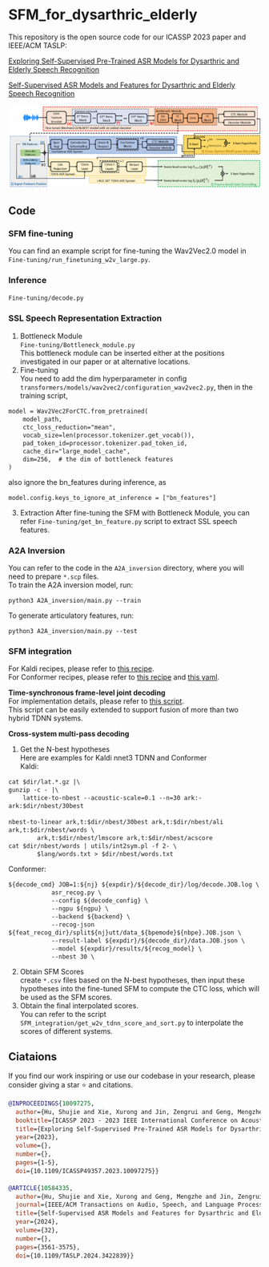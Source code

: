 # SFM_for_dysarthric_elderly

This repository is the open source code for our ICASSP 2023 paper and IEEE/ACM TASLP:

[Exploring Self-Supervised Pre-Trained ASR Models for Dysarthric and Elderly Speech Recognition](https://ieeexplore.ieee.org/abstract/document/10097275)

[Self-Supervised ASR Models and Features for Dysarthric and Elderly Speech Recognition](https://ieeexplore.ieee.org/abstract/document/10584335)

![model](figs/models.png)

## Code

### SFM fine-tuning
You can find an example script for fine-tuning the Wav2Vec2.0 model in `Fine-tuning/run_finetuning_w2v_large.py`.

### Inference
`Fine-tuning/decode.py`

### SSL Speech Representation Extraction 
1. Bottleneck Module  
`Fine-tuning/Bottleneck_module.py`  
This bottleneck module can be inserted either at the positions investigated in our paper or at alternative locations.  
2. Fine-tuning  
You need to add the dim hyperparameter in config `transformers/models/wav2vec2/configuration_wav2vec2.py`, then in the training script,
```
model = Wav2Vec2ForCTC.from_pretrained(
    model_path,
    ctc_loss_reduction="mean",
    vocab_size=len(processor.tokenizer.get_vocab()),
    pad_token_id=processor.tokenizer.pad_token_id,
    cache_dir="large_model_cache",
    dim=256,  # the dim of bottleneck features
)
```
also ignore the bn_features during inference, as 
```
model.config.keys_to_ignore_at_inference = ["bn_features"]
```

3. Extraction
After fine-tuning the SFM with Bottleneck Module, you can refer `Fine-tuning/get_bn_feature.py` script to extract SSL speech features.  

### A2A Inversion
You can refer to the code in the `A2A_inversion` directory, where you will need to prepare `*.scp` files.  
To train the A2A inversion model, run:
```
python3 A2A_inversion/main.py --train
```
To generate articulatory features, run:
```
python3 A2A_inversion/main.py --test
```

### SFM integration
For Kaldi recipes, please refer to [this recipe](https://github.com/kaldi-asr/kaldi/blob/master/egs/swbd/s5c/local/chain/tuning/run_tdnn_7q.sh).  
For Conformer recipes, please refer to [this recipe](https://github.com/espnet/espnet/blob/master/egs/swbd/asr1/run.sh) and [this yaml](https://github.com/espnet/espnet/blob/master/egs/swbd/asr1/conf/tuning/train_pytorch_conformer.yaml).  

**Time-synchronous frame-level joint decoding**  
For implementation details, please refer to [this script](https://github.com/kaldi-asr/kaldi/blob/master/egs/wsj/s5/steps/nnet3/decode_score_fusion.sh).  
This script can be easily extended to support fusion of more than two hybrid TDNN systems.

**Cross-system multi-pass decoding**
1. Get the N-best hypotheses  
Here are examples for Kaldi nnet3 TDNN and Conformer  
Kaldi:  
```
cat $dir/lat.*.gz |\
gunzip -c - |\
    lattice-to-nbest --acoustic-scale=0.1 --n=30 ark:- ark:$dir/nbest/30best

nbest-to-linear ark,t:$dir/nbest/30best ark,t:$dir/nbest/ali ark,t:$dir/nbest/words \
        ark,t:$dir/nbest/lmscore ark,t:$dir/nbest/acscore
cat $dir/nbest/words | utils/int2sym.pl -f 2- \
        $lang/words.txt > $dir/nbest/words.txt
```
Conformer:  
```
${decode_cmd} JOB=1:${nj} ${expdir}/${decode_dir}/log/decode.JOB.log \
            asr_recog.py \
            --config ${decode_config} \
            --ngpu ${ngpu} \
            --backend ${backend} \
            --recog-json ${feat_recog_dir}/split${nj}utt/data_${bpemode}${nbpe}.JOB.json \
            --result-label ${expdir}/${decode_dir}/data.JOB.json \
            --model ${expdir}/results/${recog_model} \
            --nbest 30 \
```
2. Obtain SFM Scores  
create `*.csv` files based on the N-best hypotheses, then input these hypotheses into the fine-tuned SFM to compute the CTC loss, which will be used as the SFM scores.
3. Obtain the final interpolated scores.   
You can refer to the script `SFM_integration/get_w2v_tdnn_score_and_sort.py` to interpolate the scores of different systems.

## Ciataions

If you find our work inspiring or use our codebase in your research, please consider giving a star ⭐ and citations.

```bibtex
@INPROCEEDINGS{10097275,
  author={Hu, Shujie and Xie, Xurong and Jin, Zengrui and Geng, Mengzhe and Wang, Yi and Cui, Mingyu and Deng, Jiajun and Liu, Xunying and Meng, Helen},
  booktitle={ICASSP 2023 - 2023 IEEE International Conference on Acoustics, Speech and Signal Processing (ICASSP)}, 
  title={Exploring Self-Supervised Pre-Trained ASR Models for Dysarthric and Elderly Speech Recognition}, 
  year={2023},
  volume={},
  number={},
  pages={1-5},
  doi={10.1109/ICASSP49357.2023.10097275}}

@ARTICLE{10584335,
  author={Hu, Shujie and Xie, Xurong and Geng, Mengzhe and Jin, Zengrui and Deng, Jiajun and Li, Guinan and Wang, Yi and Cui, Mingyu and Wang, Tianzi and Meng, Helen and Liu, Xunying},
  journal={IEEE/ACM Transactions on Audio, Speech, and Language Processing}, 
  title={Self-Supervised ASR Models and Features for Dysarthric and Elderly Speech Recognition}, 
  year={2024},
  volume={32},
  number={},
  pages={3561-3575},
  doi={10.1109/TASLP.2024.3422839}}
